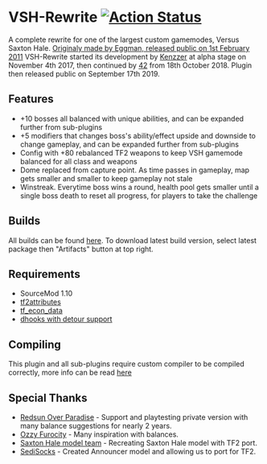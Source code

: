 # VSH-Rewrite [![Action Status](https://github.com/redsunservers/VSH-Rewrite/workflows/Package/badge.svg)](https://github.com/redsunservers/VSH-Rewrite/actions?query=workflow%3APackage)

A complete rewrite for one of the largest custom gamemodes, Versus Saxton Hale. [Originaly made by Eggman, released public on 1st February 2011](https://forums.alliedmods.net/showthread.php?t=146884?t=146884)
VSH-Rewrite started its development by [Kenzzer](https://github.com/Kenzzer) at alpha stage on November 4th 2017, then continued by [42](https://github.com/FortyTwoFortyTwo) from 18th October 2018. Plugin then released public on September 17th 2019.

## Features
- +10 bosses all balanced with unique abilities, and can be expanded further from sub-plugins
- +5 modifiers that changes boss's ability/effect upside and downside to change gameplay, and can be expanded further from sub-plugins
- Config with +80 rebalanced TF2 weapons to keep VSH gamemode balanced for all class and weapons
- Dome replaced from capture point. As time passes in gameplay, map gets smaller and smaller to keep gameplay not stale
- Winstreak. Everytime boss wins a round, health pool gets smaller until a single boss death to reset all progress, for players to take the challenge

## Builds
All builds can be found [here](https://github.com/redsunservers/VSH-Rewrite/actions?query=workflow%3APackage).
To download latest build version, select latest package then "Artifacts" button at top right.

## Requirements
- SourceMod 1.10
- [tf2attributes](https://forums.alliedmods.net/showthread.php?t=210221)
- [tf_econ_data](https://forums.alliedmods.net/showthread.php?t=315011)
- [dhooks with detour support](https://forums.alliedmods.net/showpost.php?p=2588686&postcount=589)

## Compiling
This plugin and all sub-plugins require custom compiler to be compiled correctly, more info can be read [here](https://github.com/redsunservers/VSH-Rewrite/blob/master/compiler/README.md)

## Special Thanks
- [Redsun Over Paradise](https://redsun.tf/) - Support and playtesting private version with many balance suggestions for nearly 2 years.
- [Ozzy Furocity](https://steamcommunity.com/groups/OzFur) - Many inspiration with balances.
- [Saxton Hale model team](https://steamcommunity.com/sharedfiles/filedetails/?id=1236765708) - Recreating Saxton Hale model with TF2 port.
- [SediSocks](https://steamcommunity.com/sharedfiles/filedetails/?id=863061290) - Created Announcer model and allowing us to port for TF2.
